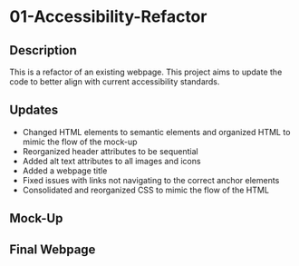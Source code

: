 # 01-Accessibility-Refactor

## Description

This is a refactor of an existing webpage. This project aims to update the code to better align with current accessibility standards.

## Updates

* Changed HTML elements to semantic elements and organized HTML to mimic the flow of the mock-up
* Reorganized header attributes to be sequential
* Added alt text attributes to all images and icons
* Added a webpage title
* Fixed issues with links not navigating to the correct anchor elements
* Consolidated and reorganized CSS to mimic the flow of the HTML

## Mock-Up


## Final Webpage

